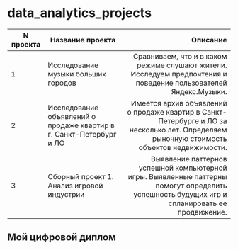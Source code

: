 # data_analytics_projects

| N проекта | Название проекта | Описание |
| --- | ------------- | -----:|
| 1 | Исследование музыки больших городов | Сравниваем, что и в каком режиме слушают жители. Исследуем предпочтения и поведение пользователей Яндекс.Музыки. |
| 2 | Исследование объявлений о продаже квартир в г. Санкт-Петербург и ЛО | Имеется архив объявлений о продаже квартир в Санкт-Петербурге и ЛО за несколько лет. Определяем рыночную стоимость объектов недвижимости. |
| 3 | Сборный проект 1. Анализ игровой индустрии  | Выявление паттернов успешной компьютерной игры. Выявленные паттерны помогут определить успешность будущих игр и спланировать ее продвижение. |

## Мой цифровой диплом
